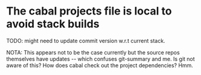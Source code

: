 # The cabal projects file is local to avoid stack builds

TODO: might need to update  commit version w.r.t current stack.

NOTA: This appears not to be the case currently but the source repos themselves
have updates -- which confuses git-summary and me. Is git not aware of this?
How does cabal check out the project dependencies? Hmm.
